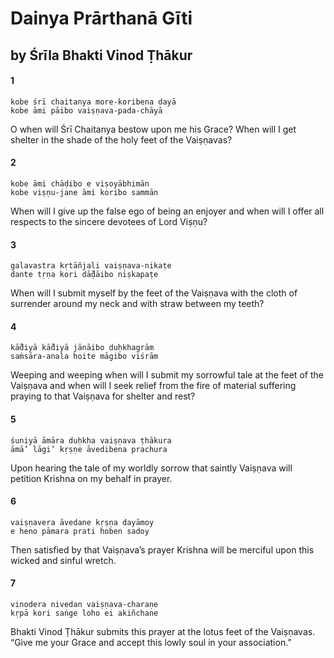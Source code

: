 # Dainya Prārthanā Gīti

## by Śrīla Bhakti Vinod Ṭhākur

#### 1

    kobe śrī chaitanya more-koribena dayā
    kobe āmi pāibo vaiṣṇava-pada-chāyā

O when will Śrī Chaitanya bestow upon me his Grace? When will I get shelter in the shade of the holy feet of the Vaiṣṇavas?

#### 2

    kobe āmi chāḍibo e viṣoyābhimān
    kobe viṣṇu-jane āmi koribo sammān

When will I give up the false ego of being an enjoyer and when will I offer all respects to the sincere devotees of Lord Viṣṇu?

#### 3

    galavastra kṛtāñjali vaiṣṇava-nikaṭe
    dante tṛṇa kori dā̐ḍāibo niṣkapaṭe

When will I submit myself by the feet of the Vaiṣṇava with the cloth of surrender around my neck and with straw between my teeth?

#### 4

    kā̐diyā kā̐diyā jānāibo duḥkhagrām
    saṁsāra-anala hoite māgibo viśrām

Weeping and weeping when will I submit my sorrowful tale at the feet of the Vaiṣṇava and when will I seek relief from the fire of material suffering praying to that Vaiṣṇava for shelter and rest?

#### 5

    śuniyā āmāra duḥkha vaiṣṇava ṭhākura
    āmā’ lāgi’ kṛṣṇe āvedibena prachura

Upon hearing the tale of my worldly sorrow that saintly Vaiṣṇava will petition Krishna on my behalf in prayer.

#### 6

    vaiṣṇavera āvedane kṛṣṇa dayāmoy
    e heno pāmara prati hoben sadoy

Then satisfied by that Vaiṣṇava’s prayer Krishna will be merciful upon this wicked and sinful wretch.

#### 7

    vinodera nivedan vaiṣṇava-charaṇe
    kṛpā kori saṅge loho ei akiñchane

Bhakti Vinod Ṭhākur submits this prayer at the lotus feet of the Vaiṣṇavas. “Give me your Grace and accept this lowly soul in your association.”

